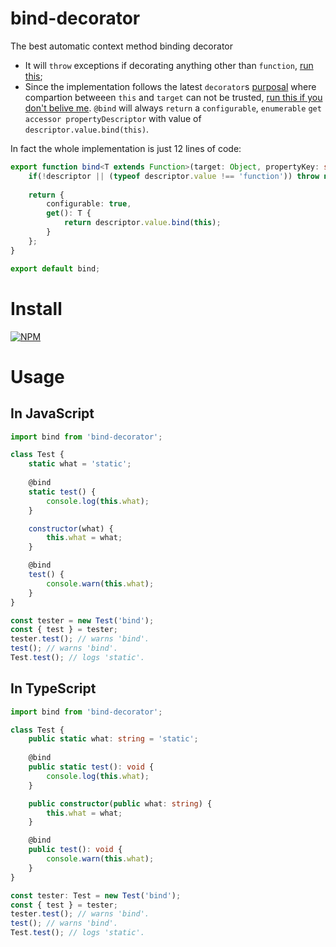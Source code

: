 # bind-decorator
The best automatic context method binding decorator

- It will `throw` exceptions if decorating anything other than `function`, [run this](http://www.typescriptlang.org/play/index.html#src=function%20bind%3CT%20extends%20Function%3E(target%3A%20Object%2C%20propertyKey%3A%20string%20%7C%20symbol%2C%20descriptor%3A%20TypedPropertyDescriptor%3CT%3E)%3A%20TypedPropertyDescriptor%3CT%3E%20%7C%20void%20%7B%0D%0A%09if(!descriptor%20%7C%7C%20(typeof%20descriptor.value%20!%3D%3D%20'function'))%20throw%20new%20TypeError(%60Only%20functions%20can%20be%20decorated%20with%20%40bind.%20%3C%24%7BpropertyKey%7D%3E%20is%20not%20a%20function!%60)%3B%0D%0A%09%0D%0A%09return%20%7B%0D%0A%09%09configurable%3A%20true%2C%0D%0A%09%09get()%3A%20T%20%7B%0D%0A%09%09%09%2F%2Fconsole.log(target%2C%20this%2C%20this.prototype%2C%20this._proto_%2C%20this.__proto__)%3B%0D%0A%09%09%09return%20descriptor.value.bind(this)%3B%0D%0A%09%09%7D%0D%0A%09%7D%3B%0D%0A%7D%0D%0A%0D%0Aclass%20Test%20%7B%0D%0A%09public%20static%20what%3A%20string%20%3D%20'static'%3B%0D%0A%09%0D%0A%20%20%20%20%40bind%0D%0A%20%20%20%20public%20static%20test()%3A%20void%20%7B%0D%0A%20%20%20%20%09console.log(this.what)%3B%0D%0A%20%20%20%20%7D%0D%0A%0D%0A%20%20%20%20%40(bind%20as%20Function)%0D%0A%20%20%20%20public%20failed%3A%20boolean%3B%0D%0A%0D%0A%20%20%20%20public%20constructor(public%20what%3A%20string)%20%7B%0D%0A%20%20%20%20%20%20%20%20this.what%20%3D%20what%3B%0D%0A%20%20%20%20%7D%0D%0A%0D%0A%20%20%20%20%40bind%0D%0A%20%20%20%20public%20test()%3A%20void%20%7B%0D%0A%20%20%20%20%20%20%20%20console.warn(this.what)%3B%0D%0A%20%20%20%20%7D%0D%0A%7D%0D%0A%0D%0Aconst%20test%3A%20Test%20%3D%20new%20Test('bind')%3B%0D%0Aconst%20%7B%20test%3A%20tester%20%7D%20%3D%20test%3B%0D%0Atest.test()%3B%0D%0Atester()%3B%0D%0ATest.test()%3B%0D%0Afor(let%20k%20in%20test)%20%7B%0D%0A%09console.info(%60%24%7Bk%7D%20is%20enumerable%60)%3B%0D%0A%7D);
- Since the implementation follows the latest `decorator`s [purposal](http://tc39.github.io/proposal-decorators/) where compartion betweeen `this` and `target` can not be trusted, [run this if you don't belive me](http://www.typescriptlang.org/play/index.html#src=function%20bind%3CT%20extends%20Function%3E(target%3A%20Object%2C%20propertyKey%3A%20string%20%7C%20symbol%2C%20descriptor%3A%20TypedPropertyDescriptor%3CT%3E)%3A%20TypedPropertyDescriptor%3CT%3E%20%7C%20void%20%7B%0D%0A%09if(!descriptor%20%7C%7C%20(typeof%20descriptor.value%20!%3D%3D%20'function'))%20throw%20new%20TypeError(%60Only%20functions%20can%20be%20decorated%20with%20%40bind.%20%3C%24%7BpropertyKey%7D%3E%20is%20not%20a%20function!%60)%3B%0D%0A%09%0D%0A%09return%20%7B%0D%0A%09%09configurable%3A%20true%2C%0D%0A%09%09get()%3A%20T%20%7B%0D%0A%09%09%09console.log(target%2C%20this%2C%20this.prototype%2C%20this._proto_%2C%20this.__proto__)%3B%0D%0A%09%09%09return%20descriptor.value.bind(this)%3B%0D%0A%09%09%7D%0D%0A%09%7D%3B%0D%0A%7D%0D%0A%0D%0Aclass%20Test%20%7B%0D%0A%09public%20static%20what%3A%20string%20%3D%20'static'%3B%0D%0A%09%0D%0A%20%20%20%20%40bind%0D%0A%20%20%20%20public%20static%20test()%3A%20void%20%7B%0D%0A%20%20%20%20%09console.log(this.what)%3B%0D%0A%20%20%20%20%7D%0D%0A%0D%0A%20%20%20%20%2F%2F%40(bind%20as%20Function)%0D%0A%20%20%20%20public%20failed%3A%20boolean%3B%0D%0A%0D%0A%20%20%20%20public%20constructor(public%20what%3A%20string)%20%7B%0D%0A%20%20%20%20%20%20%20%20this.what%20%3D%20what%3B%0D%0A%20%20%20%20%7D%0D%0A%0D%0A%20%20%20%20%40bind%0D%0A%20%20%20%20public%20test()%3A%20void%20%7B%0D%0A%20%20%20%20%20%20%20%20console.warn(this.what)%3B%0D%0A%20%20%20%20%7D%0D%0A%7D%0D%0A%0D%0Aconst%20test%3A%20Test%20%3D%20new%20Test('bind')%3B%0D%0Aconst%20%7B%20test%3A%20tester%20%7D%20%3D%20test%3B%0D%0Atest.test()%3B%0D%0Atester()%3B%0D%0ATest.test()%3B%0D%0Afor(let%20k%20in%20test)%20%7B%0D%0A%09console.info(%60%24%7Bk%7D%20is%20enumerable%60)%3B%0D%0A%7D). `@bind` will always `return` a `configurable`, `enumerable` `get accessor propertyDescriptor` with value of `descriptor.value.bind(this)`.

In fact the whole implementation is just 12 lines of code:

```typescript
export function bind<T extends Function>(target: Object, propertyKey: string | symbol, descriptor: TypedPropertyDescriptor<T>): TypedPropertyDescriptor<T> | void {
	if(!descriptor || (typeof descriptor.value !== 'function')) throw new TypeError(`Only functions can be decorated with @bind. <${propertyKey}> is not a function!`);
	
	return {
		configurable: true,
		get(): T {
			return descriptor.value.bind(this);
		}
	};
}

export default bind;
```

# Install

[![NPM](https://nodei.co/npm/bind-decorator.png?downloads=true&stars=true)](https://nodei.co/npm/bind-decorator/)

# Usage

## In JavaScript

```javascript
import bind from 'bind-decorator';

class Test {
    static what = 'static';
    
    @bind
    static test() {
        console.log(this.what);
    }

    constructor(what) {
        this.what = what;
    }

    @bind
    test() {
        console.warn(this.what);
    }
}

const tester = new Test('bind');
const { test } = tester;
tester.test(); // warns 'bind'.
test(); // warns 'bind'.
Test.test(); // logs 'static'.
```

## In TypeScript

```typescript
import bind from 'bind-decorator';

class Test {
    public static what: string = 'static';
    
    @bind
    public static test(): void {
        console.log(this.what);
    }

    public constructor(public what: string) {
        this.what = what;
    }

    @bind
    public test(): void {
        console.warn(this.what);
    }
}

const tester: Test = new Test('bind');
const { test } = tester;
tester.test(); // warns 'bind'.
test(); // warns 'bind'.
Test.test(); // logs 'static'.
```


